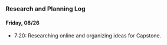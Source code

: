 ### Research and Planning Log
#### Friday, 08/26
* 7:20: Researching online and organizing ideas for Capstone.